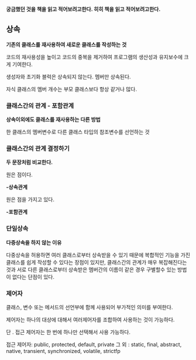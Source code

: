 **궁금했던 것을 책을 읽고 적어보려고한다. 히히 책을 읽고 적어보려고한다.**

## 상속
**기존의 클래스를 재사용하여 새로운 클래스를 작성하는 것**

  코드의 재사용성을 높이고 코드의 중복을 제거하여 프로그램의 생산성과 유지보수에 크게 기여한다.

  생성자와 초기화 블럭은 상속되지 않는다. 멤버만 상속된다.

  자식 클래스의 멤버 개수는 부모 클래스보다 항상 같거나 많다.

 

### 클래스간의 관계 - 포함관계
**상속이외에도 클래스를 재사용하는 다른 방법**

한 클래스의 멤버변수로 다른 클래스 타입의 참조변수를 선언하는 것

### **클래스간의 관계 결정하기**

**두 문장처럼 비교한다.**

  원은 점이다.

  **-상속관계**

  원은 점을 가지고 있다.

  **-포함관계**

 

### 단일상속
**다중상속을 하지 않는 이유**

다중상속을 허용하면 여러 클래스로부터 상속받을 수 있기 때문에 복합적인 기능을 가진 클래스를 쉽게 작성할 수 있다는 장점이 있지만, 클래스간의 관계가 매우 복잡해진다는 것과 서로 다른 클래스로부터 상속받은 멤버간의 이름이      같은 경우 구별할수 있는 방법이 없다는 단점이 있다.

 

 

### 제어자
클래스, 변수 또는 메서드의 선언부에 함께 사용되어 부가적인 의미를 부여한다.

제어자는 하나의 대상에 대해서 여러제어자를 조합하여 사용하는 것이 가능하다.

단 . 접근 제어자는 한 번에 하나만 선택해서 사용 가능하다. 

접근 제어자: public, protected, default, private
그 외	: static, final, abstract, native, transient, synchronized, volatile, strictfp
